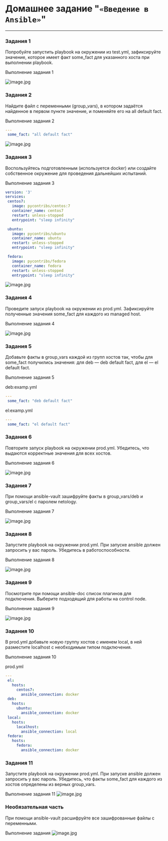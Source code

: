 # Домашнее задание "`«Введение в Ansible»`"   

---

### Задания 1
Попробуйте запустить playbook на окружении из test.yml, зафиксируйте значение, которое имеет факт some_fact для указанного хоста при выполнении playbook.

Выполнение задания 1

![image.jpg](https://github.com/Byzgaev-I/Ansible-Intro/blob/main/1.png) 


### Задания 2
Найдите файл с переменными (group_vars), в котором задаётся найденное в первом пункте значение, и поменяйте его на all default fact.

Выполнение задания 2

 ```yml
---
  some_fact: "all default fact"
```

![image.jpg](https://github.com/Byzgaev-I/Ansible-Intro/blob/main/2.png) 


### Задания 3 
Воспользуйтесь подготовленным (используется docker) или создайте собственное окружение для проведения дальнейших испытаний.

Выполнение задания 3

 ```yml
version: '3'
services:
  centos7:
    image: pycontribs/centos:7
    container_name: centos7
    restart: unless-stopped
    entrypoint: "sleep infinity"

  ubuntu:
    image: pycontribs/ubuntu
    container_name: ubuntu
    restart: unless-stopped
    entrypoint: "sleep infinity"

  fedora:
    image: pycontribs/fedora
    container_name: fedora
    restart: unless-stopped
    entrypoint: "sleep infinity"
```

![image.jpg](https://github.com/Byzgaev-I/Ansible-Intro/blob/main/3.png) 

### Задания 4
Проведите запуск playbook на окружении из prod.yml. Зафиксируйте полученные значения some_fact для каждого из managed host.

Выполнение задания 4 

![image.jpg](https://github.com/Byzgaev-I/Ansible-Intro/blob/main/4.png) 


### Задания 5
Добавьте факты в group_vars каждой из групп хостов так, чтобы для some_fact получились значения: для deb — deb default fact, для el — el default fact.

Выполнение задания 5

deb:examp.yml

 ```yml
---
  some_fact: "deb default fact"
```
el:examp.yml

 ```yml
---
  some_fact: "el default fact"
```

### Задания 6
Повторите запуск playbook на окружении prod.yml. Убедитесь, что выдаются корректные значения для всех хостов.

Выполнение задания 6

![image.jpg](https://github.com/Byzgaev-I/Ansible-Intro/blob/main/6.png)

### Задания 7
При помощи ansible-vault зашифруйте факты в group_vars/deb и group_vars/el с паролем netology.

Выполнение задания 7

![image.jpg](https://github.com/Byzgaev-I/Ansible-Intro/blob/main/7.png) 


### Задания 8
Запустите playbook на окружении prod.yml. При запуске ansible должен запросить у вас пароль. Убедитесь в работоспособности.

Выполнение задания 8

![image.jpg](https://github.com/Byzgaev-I/Ansible-Intro/blob/main/9.png)


### Задания 9
Посмотрите при помощи ansible-doc список плагинов для подключения. Выберите подходящий для работы на control node.

Выполнение задания 9

![image.jpg](https://github.com/Byzgaev-I/Ansible-Intro/blob/main/9.png)

### Задания 10
В prod.yml добавьте новую группу хостов с именем local, в ней разместите localhost с необходимым типом подключения.

Выполнение задания 10

prod.yml
 ```yml
---
  el:
    hosts:
      centos7:
        ansible_connection: docker
  deb:
    hosts:
      ubuntu:
        ansible_connection: docker
  local:
    hosts:
      localhost:
        ansible_connection: local
  fedora:
    hosts:
      fedora:
        ansible_connection: docker
```

### Задания 11
Запустите playbook на окружении prod.yml. При запуске ansible должен запросить у вас пароль. Убедитесь, что факты some_fact для каждого из хостов определены из верных group_vars.

Выполнение задания 11
![image.jpg](https://github.com/Byzgaev-I/Ansible-Intro/blob/main/11.png)


### Необязательная часть
При помощи ansible-vault расшифруйте все зашифрованные файлы с переменными.

Выполнение задания
![image.jpg](https://github.com/Byzgaev-I/Ansible-Intro/blob/main/Необяз%20-1.png)




















